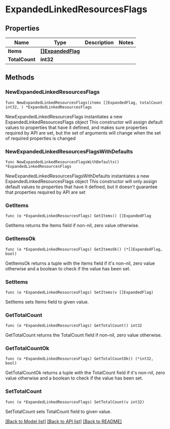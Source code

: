 # ExpandedLinkedResourcesFlags

## Properties

Name | Type | Description | Notes
------------ | ------------- | ------------- | -------------
**Items** | [**[]ExpandedFlag**](ExpandedFlag.md) |  | 
**TotalCount** | **int32** |  | 

## Methods

### NewExpandedLinkedResourcesFlags

`func NewExpandedLinkedResourcesFlags(items []ExpandedFlag, totalCount int32, ) *ExpandedLinkedResourcesFlags`

NewExpandedLinkedResourcesFlags instantiates a new ExpandedLinkedResourcesFlags object
This constructor will assign default values to properties that have it defined,
and makes sure properties required by API are set, but the set of arguments
will change when the set of required properties is changed

### NewExpandedLinkedResourcesFlagsWithDefaults

`func NewExpandedLinkedResourcesFlagsWithDefaults() *ExpandedLinkedResourcesFlags`

NewExpandedLinkedResourcesFlagsWithDefaults instantiates a new ExpandedLinkedResourcesFlags object
This constructor will only assign default values to properties that have it defined,
but it doesn't guarantee that properties required by API are set

### GetItems

`func (o *ExpandedLinkedResourcesFlags) GetItems() []ExpandedFlag`

GetItems returns the Items field if non-nil, zero value otherwise.

### GetItemsOk

`func (o *ExpandedLinkedResourcesFlags) GetItemsOk() (*[]ExpandedFlag, bool)`

GetItemsOk returns a tuple with the Items field if it's non-nil, zero value otherwise
and a boolean to check if the value has been set.

### SetItems

`func (o *ExpandedLinkedResourcesFlags) SetItems(v []ExpandedFlag)`

SetItems sets Items field to given value.


### GetTotalCount

`func (o *ExpandedLinkedResourcesFlags) GetTotalCount() int32`

GetTotalCount returns the TotalCount field if non-nil, zero value otherwise.

### GetTotalCountOk

`func (o *ExpandedLinkedResourcesFlags) GetTotalCountOk() (*int32, bool)`

GetTotalCountOk returns a tuple with the TotalCount field if it's non-nil, zero value otherwise
and a boolean to check if the value has been set.

### SetTotalCount

`func (o *ExpandedLinkedResourcesFlags) SetTotalCount(v int32)`

SetTotalCount sets TotalCount field to given value.



[[Back to Model list]](../README.md#documentation-for-models) [[Back to API list]](../README.md#documentation-for-api-endpoints) [[Back to README]](../README.md)


